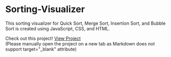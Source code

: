 # Sorting-Visualizer
This sorting visualizer for Quick Sort, Merge Sort, Insertion Sort, and Bubble Sort is created using JavaScript, CSS, and HTML.

Check out this project! 
<a href="https://ann-c-tseng.github.io/Sorting-Visualizer/QuickSort/QSindex.html"> View Project </a> <br>
(Please manually open the project on a new tab as Markdown does not support target="_blank" attribute)

